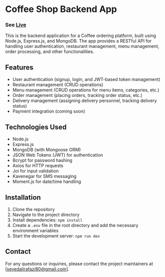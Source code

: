 #  Coffee Shop Backend App
### See [Live](https://beanscene-coffee.vercel.app/)


This is the backend application for a Coffee ordering platform, built using Node.js, Express.js, and MongoDB. The app provides a RESTful API for handling user authentication, restaurant management, menu management, order processing, and other functionalities.

## Features

- User authentication (signup, login, and JWT-based token management)
- Restaurant management (CRUD operations)
- Menu management (CRUD operations for menu items, categories, etc.)
- Order management (placing orders, tracking order status, etc.)
- Delivery management (assigning delivery personnel, tracking delivery status)
- Payment integration (coming soon)

## Technologies Used

- Node.js
- Express.js
- MongoDB (with Mongoose ORM)
- JSON Web Tokens (JWT) for authentication
- Bcrypt for password hashing
- Axios for HTTP requests
- Joi for input validation
- Kavenegar for SMS messaging
- Moment.js for date/time handling

## Installation

1. Clone the repository
2. Navigate to the project directory
3. Install dependencies: `npm install`
4. Create a `.env` file in the root directory and add the necessary environment variables 
5. Start the development server: `npm run dev`


## Contact

For any questions or inquiries, please contact the project maintainers at [seyedalirafazi80@gmail.com].

